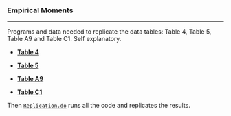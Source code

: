 ### Empirical Moments

---

Programs and data needed to replicate the data tables: Table 4, Table 5, Table A9 and Table C1. Self explanatory.

- **[Table 4](./Table#324)**

- **[Table 5](./Table#325)**

- **[Table A9](./Table#32A9)**

- **[Table C1](./Table#32C1)**

Then [``Replication.do``](./Replication.do) runs all the code and replicates the results. 
